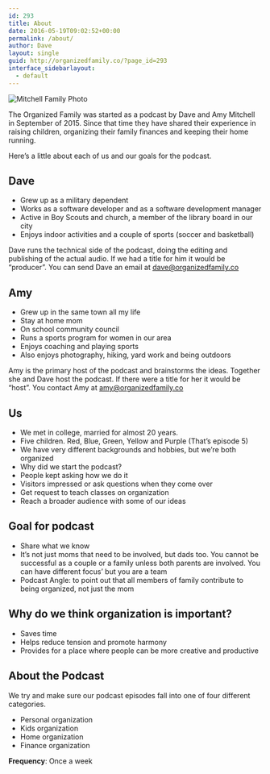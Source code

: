 ```yaml
---
id: 293
title: About
date: 2016-05-19T09:02:52+00:00
permalink: /about/
author: Dave
layout: single
guid: http://organizedfamily.co/?page_id=293
interface_sidebarlayout:
  - default
---
```


<image title="The Mitchell Family" alt="Mitchell Family Photo" src="/images/family_photo.jpg"/>

The Organized Family was started as a podcast by Dave and Amy Mitchell in September of 2015. Since that time they have shared their experience in raising children, organizing their family finances and keeping their home running.

Here&#8217;s a little about each of us and our goals for the podcast.

## Dave

  * Grew up as a military dependent
  * Works as a software developer and as a software development manager
  * Active in Boy Scouts and church, a member of the library board in our city
  * Enjoys indoor activities and a couple of sports (soccer and basketball)

Dave runs the technical side of the podcast, doing the editing and publishing of the actual audio. If we had a title for him it would be &#8220;producer&#8221;. You can send Dave an email at <dave@organizedfamily.co>

## Amy

  * Grew up in the same town all my life
  * Stay at home mom
  * On school community council
  * Runs a sports program for women in our area
  * Enjoys coaching and playing sports
  * Also enjoys photography, hiking, yard work and being outdoors

Amy is the primary host of the podcast and brainstorms the ideas. Together she and Dave host the podcast. If there were a title for her it would be &#8220;host&#8221;. You contact Amy at <amy@organizedfamily.co>

## Us

  * We met in college, married for almost 20 years.
  * Five children. Red, Blue, Green, Yellow and Purple (That’s episode 5)
  * We have very different backgrounds and hobbies, but we’re both organized
  * Why did we start the podcast?
  * People kept asking how we do it
  * Visitors impressed or ask questions when they come over
  * Get request to teach classes on organization
  * Reach a broader audience with some of our ideas

## Goal for podcast

  * Share what we know
  * It’s not just moms that need to be involved, but dads too. You cannot be successful as a couple or a family unless both parents are involved. You can have different focus’ but you are a team
  * Podcast Angle: to point out that all members of family contribute to being organized, not just the mom

## Why do we think organization is important?

  * Saves time
  * Helps reduce tension and promote harmony
  * Provides for a place where people can be more creative and productive

## About the Podcast

We try and make sure our podcast episodes fall into one of four different categories.

  * Personal organization
  * Kids organization
  * Home organization
  * Finance organization

**Frequency**: Once a week

